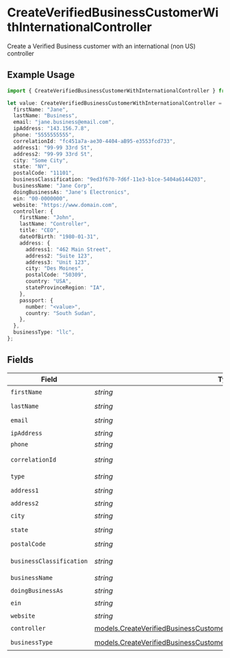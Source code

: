 # CreateVerifiedBusinessCustomerWithInternationalController

Create a Verified Business customer with an international (non US) controller

## Example Usage

```typescript
import { CreateVerifiedBusinessCustomerWithInternationalController } from "dwolla/models";

let value: CreateVerifiedBusinessCustomerWithInternationalController = {
  firstName: "Jane",
  lastName: "Business",
  email: "jane.business@email.com",
  ipAddress: "143.156.7.8",
  phone: "5555555555",
  correlationId: "fc451a7a-ae30-4404-aB95-e3553fcd733",
  address1: "99-99 33rd St",
  address2: "99-99 33rd St",
  city: "Some City",
  state: "NY",
  postalCode: "11101",
  businessClassification: "9ed3f670-7d6f-11e3-b1ce-5404a6144203",
  businessName: "Jane Corp",
  doingBusinessAs: "Jane's Electronics",
  ein: "00-0000000",
  website: "https://www.domain.com",
  controller: {
    firstName: "John",
    lastName: "Controller",
    title: "CEO",
    dateOfBirth: "1980-01-31",
    address: {
      address1: "462 Main Street",
      address2: "Suite 123",
      address3: "Unit 123",
      city: "Des Moines",
      postalCode: "50309",
      country: "USA",
      stateProvinceRegion: "IA",
    },
    passport: {
      number: "<value>",
      country: "South Sudan",
    },
  },
  businessType: "llc",
};
```

## Fields

| Field                                                                                                                                                              | Type                                                                                                                                                               | Required                                                                                                                                                           | Description                                                                                                                                                        | Example                                                                                                                                                            |
| ------------------------------------------------------------------------------------------------------------------------------------------------------------------ | ------------------------------------------------------------------------------------------------------------------------------------------------------------------ | ------------------------------------------------------------------------------------------------------------------------------------------------------------------ | ------------------------------------------------------------------------------------------------------------------------------------------------------------------ | ------------------------------------------------------------------------------------------------------------------------------------------------------------------ |
| `firstName`                                                                                                                                                        | *string*                                                                                                                                                           | :heavy_check_mark:                                                                                                                                                 | N/A                                                                                                                                                                | Jane                                                                                                                                                               |
| `lastName`                                                                                                                                                         | *string*                                                                                                                                                           | :heavy_check_mark:                                                                                                                                                 | N/A                                                                                                                                                                | Business                                                                                                                                                           |
| `email`                                                                                                                                                            | *string*                                                                                                                                                           | :heavy_check_mark:                                                                                                                                                 | N/A                                                                                                                                                                | jane.business@email.com                                                                                                                                            |
| `ipAddress`                                                                                                                                                        | *string*                                                                                                                                                           | :heavy_minus_sign:                                                                                                                                                 | N/A                                                                                                                                                                | 143.156.7.8                                                                                                                                                        |
| `phone`                                                                                                                                                            | *string*                                                                                                                                                           | :heavy_minus_sign:                                                                                                                                                 | N/A                                                                                                                                                                | 5555555555                                                                                                                                                         |
| `correlationId`                                                                                                                                                    | *string*                                                                                                                                                           | :heavy_minus_sign:                                                                                                                                                 | N/A                                                                                                                                                                | fc451a7a-ae30-4404-aB95-e3553fcd733                                                                                                                                |
| `type`                                                                                                                                                             | *string*                                                                                                                                                           | :heavy_check_mark:                                                                                                                                                 | N/A                                                                                                                                                                |                                                                                                                                                                    |
| `address1`                                                                                                                                                         | *string*                                                                                                                                                           | :heavy_check_mark:                                                                                                                                                 | N/A                                                                                                                                                                | 99-99 33rd St                                                                                                                                                      |
| `address2`                                                                                                                                                         | *string*                                                                                                                                                           | :heavy_minus_sign:                                                                                                                                                 | N/A                                                                                                                                                                | 99-99 33rd St                                                                                                                                                      |
| `city`                                                                                                                                                             | *string*                                                                                                                                                           | :heavy_check_mark:                                                                                                                                                 | N/A                                                                                                                                                                | Some City                                                                                                                                                          |
| `state`                                                                                                                                                            | *string*                                                                                                                                                           | :heavy_check_mark:                                                                                                                                                 | N/A                                                                                                                                                                | NY                                                                                                                                                                 |
| `postalCode`                                                                                                                                                       | *string*                                                                                                                                                           | :heavy_check_mark:                                                                                                                                                 | N/A                                                                                                                                                                | 11101                                                                                                                                                              |
| `businessClassification`                                                                                                                                           | *string*                                                                                                                                                           | :heavy_check_mark:                                                                                                                                                 | N/A                                                                                                                                                                | 9ed3f670-7d6f-11e3-b1ce-5404a6144203                                                                                                                               |
| `businessName`                                                                                                                                                     | *string*                                                                                                                                                           | :heavy_check_mark:                                                                                                                                                 | N/A                                                                                                                                                                | Jane Corp                                                                                                                                                          |
| `doingBusinessAs`                                                                                                                                                  | *string*                                                                                                                                                           | :heavy_minus_sign:                                                                                                                                                 | N/A                                                                                                                                                                | Jane's Electronics                                                                                                                                                 |
| `ein`                                                                                                                                                              | *string*                                                                                                                                                           | :heavy_check_mark:                                                                                                                                                 | N/A                                                                                                                                                                | 00-0000000                                                                                                                                                         |
| `website`                                                                                                                                                          | *string*                                                                                                                                                           | :heavy_minus_sign:                                                                                                                                                 | N/A                                                                                                                                                                | https://www.domain.com                                                                                                                                             |
| `controller`                                                                                                                                                       | [models.CreateVerifiedBusinessCustomerWithInternationalControllerController](../models/createverifiedbusinesscustomerwithinternationalcontrollercontroller.md)     | :heavy_check_mark:                                                                                                                                                 | N/A                                                                                                                                                                |                                                                                                                                                                    |
| `businessType`                                                                                                                                                     | [models.CreateVerifiedBusinessCustomerWithInternationalControllerBusinessType](../models/createverifiedbusinesscustomerwithinternationalcontrollerbusinesstype.md) | :heavy_check_mark:                                                                                                                                                 | N/A                                                                                                                                                                | llc                                                                                                                                                                |